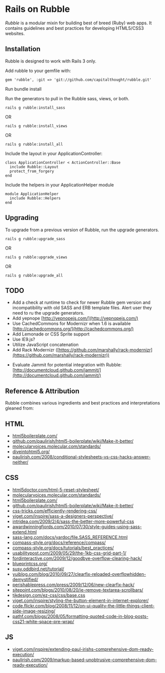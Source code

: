 Rails on Rubble
===============

*Rubble* is a modular mixin for building best of breed (Ruby) web apps.  It contains guidelines and best practices for developing HTML5/CSS3 websites.

Installation
------------

Rubble is designed to work with Rails 3 only.

Add rubble to your gemfile with:

    gem 'rubble', :git => 'git://github.com/capitalthought/rubble.git'

Run bundle install

Run the generators to pull in the Rubble sass, views, or both.

    rails g rubble:install_sass

OR

    rails g rubble:install_views

OR

    rails g rubble:install_all

Include the layout in your ApplicationController:

    class ApplicationController < ActionController::Base
      include Rubble::Layout
      protect_from_forgery
    end

Include the helpers in your ApplicationHelper module

    module ApplicationHelper
      include Rubble::Helpers
    end


Upgrading
---------

To upgrade from a previous version of Rubble, run the upgrade generators.

    rails g rubble:upgrade_sass

OR

    rails g rubble:upgrade_views

OR

    rails g rubble:upgrade_all



TODO
----
+ Add a check at runtime to check for newer Rubble gem version and incompatibility with old SASS and ERB template files.  Alert user they need to ru the upgrade generators.
+ Add yepnope [http://yepnopejs.com/](http://yepnopejs.com/)
+ Use CachedCommons for Modernizr when 1.6 is available [http://cachedcommons.org/](http://cachedcommons.org/)
+ Add Lemonade or CSS Sprite support
+ Use IE9.js?
+ Utilize JavaScript concatenation
+ Add Rack Modernizr ([https://github.com/marshally/rack-modernizr](https://github.com/marshally/rack-modernizr))
* Evaluate Jammit for potential integration with Rubble: [http://documentcloud.github.com/jammit/](http://documentcloud.github.com/jammit/)

Reference & Attribution
-----------------------
Rubble combines various ingredients and best practices and interpretations gleaned from:

## HTML
+ [html5boilerplate.com/](http://html5boilerplate.com/)
+ [github.com/paulirish/html5-boilerplate/wiki/Make-it-better/](http://github.com/paulirish/html5-boilerplate/wiki/Make-it-better/)
+ [molecularvoices.molecular.com/standards/](http://molecularvoices.molecular.com/standards/)
+ [diveintohtml5.org/](http://diveintohtml5.org/)
+ [paulirish.com/2008/conditional-stylesheets-vs-css-hacks-answer-neither/](http://paulirish.com/2008/conditional-stylesheets-vs-css-hacks-answer-neither/)

## CSS
+ [html5doctor.com/html-5-reset-stylesheet/](http://html5doctor.com/html-5-reset-stylesheet/)
+ [molecularvoices.molecular.com/standards/](http://molecularvoices.molecular.com/standards/)
+ [html5boilerplate.com/](http://html5boilerplate.com/)
+ [github.com/paulirish/html5-boilerplate/wiki/Make-it-better/](http://github.com/paulirish/html5-boilerplate/wiki/Make-it-better/)
+ [css-tricks.com/efficiently-rendering-css/](http://css-tricks.com/efficiently-rendering-css/)
+ [viget.com/inspire/sass-a-designers-perspective/](http://viget.com/inspire/sass-a-designers-perspective/)
+ [intridea.com/2009/2/4/sass-the-better-more-powerful-css](http://intridea.com/2009/2/4/sass-the-better-more-powerful-css)
+ [awardwinningfjords.com/2010/07/30/style-guides-using-sass-extend.html](http://awardwinningfjords.com/2010/07/30/style-guides-using-sass-extend.html)
+ [sass-lang.com/docs/yardoc/file.SASS_REFERENCE.html](http://sass-lang.com/docs/yardoc/file.SASS_REFERENCE.html)
+ [compass-style.org/docs/reference/compass/](http://compass-style.org/docs/reference/compass/)
+ [compass-style.org/docs/tutorials/best_practices/](http://compass-style.org/docs/tutorials/best_practices/)
+ [usabilitypost.com/2009/05/29/the-1kb-css-grid-part-1/](http://usabilitypost.com/2009/05/29/the-1kb-css-grid-part-1/)
+ [fordinteractive.com/2009/12/goodbye-overflow-clearing-hack/](http://fordinteractive.com/2009/12/goodbye-overflow-clearing-hack/)
+ [blueprintcss.org/](http://blueprintcss.org/)
+ [susy.oddbird.net/tutorial/](http://susy.oddbird.net/tutorial/)
+ [yuiblog.com/blog/2010/09/27/clearfix-reloaded-overflowhidden-demystified/](http://yuiblog.com/blog/2010/09/27/clearfix-reloaded-overflowhidden-demystified/)
+ [perishablepress.com/press/2009/12/06/new-clearfix-hack/](http://perishablepress.com/press/2009/12/06/new-clearfix-hack/)
+ [sitepoint.com/blogs/2010/08/20/ie-remove-textarea-scrollbars/](http://sitepoint.com/blogs/2010/08/20/ie-remove-textarea-scrollbars/)
+ [tjkdesign.com/ez-css/css/base.css](http://tjkdesign.com/ez-css/css/base.css)
+ [viget.com/inspire/styling-the-button-element-in-internet-explorer/](http://viget.com/inspire/styling-the-button-element-in-internet-explorer/) 
+ [code.flickr.com/blog/2008/11/12/on-ui-quality-the-little-things-client-side-image-resizing/](http://code.flickr.com/blog/2008/11/12/on-ui-quality-the-little-things-client-side-image-resizing/)
+ [pathf.com/blogs/2008/05/formatting-quoted-code-in-blog-posts-css21-white-space-pre-wrap/](http://pathf.com/blogs/2008/05/formatting-quoted-code-in-blog-posts-css21-white-space-pre-wrap/)

## JS
+ [viget.com/inspire/extending-paul-irishs-comprehensive-dom-ready-execution/](http://viget.com/inspire/extending-paul-irishs-comprehensive-dom-ready-execution/)
+ [paulirish.com/2009/markup-based-unobtrusive-comprehensive-dom-ready-execution/](http://paulirish.com/2009/markup-based-unobtrusive-comprehensive-dom-ready-execution/)
